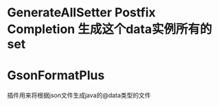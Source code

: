 # GenerateAllSetter Postfix Completion 生成这个data实例所有的set

# GsonFormatPlus   
插件用来将根据json文件生成java的@data类型的文件